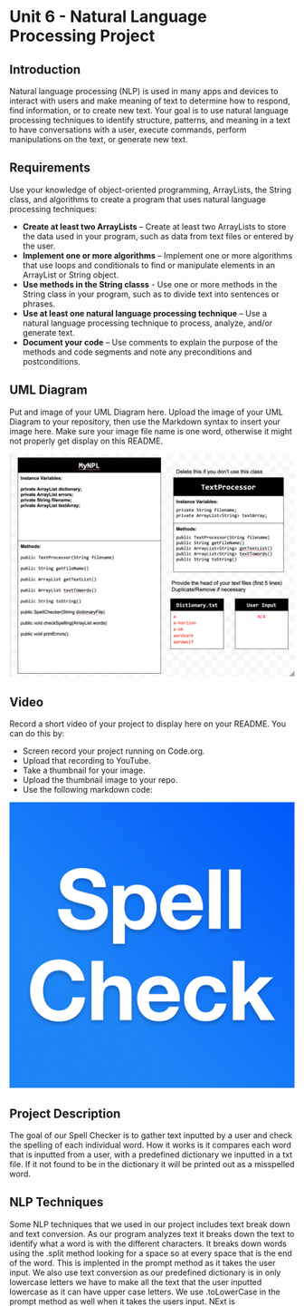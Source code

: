 # Unit 6 - Natural Language Processing Project

## Introduction

Natural language processing (NLP) is used in many apps and devices to interact with users and make meaning of text to determine how to respond, find information, or to create new text. Your goal is to use natural language processing techniques to identify structure, patterns, and meaning in a text to have conversations with a user, execute commands, perform manipulations on the text, or generate new text.

## Requirements

Use your knowledge of object-oriented programming, ArrayLists, the String class, and algorithms to create a program that uses natural language processing techniques:

- **Create at least two ArrayLists** – Create at least two ArrayLists to store the data used in your program, such as data from text files or entered by the user.
- **Implement one or more algorithms** – Implement one or more algorithms that use loops and conditionals to find or manipulate elements in an ArrayList or String object.
- **Use methods in the String classs** - Use one or more methods in the String class in your program, such as to divide text into sentences or phrases.
- **Use at least one natural language processing technique** – Use a natural language processing technique to process, analyze, and/or generate text.
- **Document your code** – Use comments to explain the purpose of the methods and code segments and note any preconditions and postconditions.

## UML Diagram

Put and image of your UML Diagram here. Upload the image of your UML Diagram to your repository, then use the Markdown syntax to insert your image here. Make sure your image file name is one word, otherwise it might not properly get display on this README.

![UML Diagram for my project](UML.png)

## Video

Record a short video of your project to display here on your README. You can do this by:

- Screen record your project running on Code.org.
- Upload that recording to YouTube.
- Take a thumbnail for your image.
- Upload the thumbnail image to your repo.
- Use the following markdown code:

[![Thumbnail for my projet](Thumbnail.png)](https://www.youtube.com/watch?v=rzclmB2mAmI)

## Project Description

The goal of our Spell Checker is to gather text inputted by a user and check the spelling of each individual word. How it works is it compares each word that is inputted from a user, with a predefined dictionary we inputted in a txt file. If it not found to be in the dictionary it will be printed out as a misspelled word. 

## NLP Techniques

Some NLP techniques that we used in our project includes text break down  and text conversion. As our program analyzes text it breaks down the text to identify what a word is with the different characters. It breaks down words using the .split method looking for a space so at every space that is the end of the word. This is implented in the prompt method as it takes the user input. We also use text conversion as our predefined dictionary is in only lowercase letters we have to make all the text that the user inputted lowercase as it can have upper case letters. We use .toLowerCase in the prompt method as well when it takes the users input. NExt is 